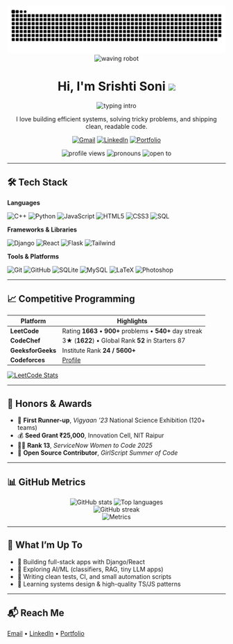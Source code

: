 <!-- Hero -->
<div align="center">
  <!-- Light/Dark banner -->
  <picture>
    <source media="(prefers-color-scheme: dark)" srcset="https://raw.githubusercontent.com/platane/snk/output/github-contribution-grid-snake-dark.svg">
    <source media="(prefers-color-scheme: light)" srcset="https://raw.githubusercontent.com/platane/snk/output/github-contribution-grid-snake.svg">
    <img alt="Srishti's banner" src="https://raw.githubusercontent.com/platane/snk/output/github-contribution-grid-snake.svg" />
  </picture>

  <br/>

  <img src="https://media.giphy.com/media/M9gbBd9nbDrOTu1Mqx/giphy.gif" width="110" alt="waving robot"/>
  <h1>Hi, I'm <b>Srishti Soni</b> <img src="https://media.giphy.com/media/hvRJCLFzcasrR4ia7z/giphy.gif" width="28"/></h1>

  <img src="https://readme-typing-svg.demolab.com?font=Inter&weight=600&duration=3500&pause=800&center=true&vCenter=true&width=700&lines=CS+undergrad+@+NIT+Raipur;Full-Stack+%7C+AI%2FML+Explorer;900%2B+DSA+problems+%E2%80%A2+LeetCode+1663+%E2%80%A2+540%2B+day+streak;Open+Source+Contributor+%E2%9C%A8" alt="typing intro"/>

  <p>
    I love building efficient systems, solving tricky problems, and shipping clean, readable code.
  </p>

  <!-- Social -->
  <p>
    <a href="mailto:imsrishti1202@gmail.com"><img alt="Gmail" src="https://img.shields.io/badge/Gmail-D14836?style=flat&logo=gmail&logoColor=white"></a>
    <a href="https://www.linkedin.com/in/srishti-soni-72a760245/"><img alt="LinkedIn" src="https://img.shields.io/badge/LinkedIn-0A66C2?style=flat&logo=linkedin&logoColor=white"></a>
    <a href="https://portfolioo-srishti.vercel.app/"><img alt="Portfolio" src="https://img.shields.io/badge/Portfolio-000000?style=flat&logo=vercel&logoColor=white"></a>
  </p>

  <!-- Quick facts -->
  <p>
    <img src="https://komarev.com/ghpvc/?username=shimmer12&style=flat&color=blueviolet" alt="profile views"/>
    <img src="https://img.shields.io/badge/Pronouns-She%2FHer-ff69b4?style=flat" alt="pronouns"/>
    <img src="https://img.shields.io/badge/Open%20to-Internships%20%26%20SDE%20roles-1abc9c?style=flat" alt="open to"/>
  </p>
</div>

---

## 🛠️ Tech Stack

**Languages**
<p>
  <img alt="C++" src="https://img.shields.io/badge/C%2B%2B-00599C?logo=c%2B%2B&logoColor=white&style=for-the-badge"/>
  <img alt="Python" src="https://img.shields.io/badge/Python-3776AB?logo=python&logoColor=white&style=for-the-badge"/>
  <img alt="JavaScript" src="https://img.shields.io/badge/JavaScript-F7DF1E?logo=javascript&logoColor=000&style=for-the-badge"/>
  <img alt="HTML5" src="https://img.shields.io/badge/HTML5-E34F26?logo=html5&logoColor=white&style=for-the-badge"/>
  <img alt="CSS3" src="https://img.shields.io/badge/CSS3-1572B6?logo=css3&logoColor=white&style=for-the-badge"/>
  <img alt="SQL" src="https://img.shields.io/badge/SQL-336791?logo=postgresql&logoColor=white&style=for-the-badge"/>
</p>

**Frameworks & Libraries**
<p>
  <img alt="Django" src="https://img.shields.io/badge/Django-092E20?logo=django&logoColor=white&style=for-the-badge"/>
  <img alt="React" src="https://img.shields.io/badge/React-20232A?logo=react&logoColor=61DAFB&style=for-the-badge"/>
  <img alt="Flask" src="https://img.shields.io/badge/Flask-000?logo=flask&logoColor=white&style=for-the-badge"/>
  <img alt="Tailwind" src="https://img.shields.io/badge/Tailwind-0ea5e9?logo=tailwindcss&logoColor=white&style=for-the-badge"/>
</p>

**Tools & Platforms**
<p>
  <img alt="Git" src="https://img.shields.io/badge/Git-F05032?logo=git&logoColor=white&style=for-the-badge"/>
  <img alt="GitHub" src="https://img.shields.io/badge/GitHub-181717?logo=github&logoColor=white&style=for-the-badge"/>
  <img alt="SQLite" src="https://img.shields.io/badge/SQLite-003B57?logo=sqlite&logoColor=white&style=for-the-badge"/>
  <img alt="MySQL" src="https://img.shields.io/badge/MySQL-4479A1?logo=mysql&logoColor=white&style=for-the-badge"/>
  <img alt="LaTeX" src="https://img.shields.io/badge/LaTeX-008080?logo=latex&logoColor=white&style=for-the-badge"/>
  <img alt="Photoshop" src="https://img.shields.io/badge/Photoshop-31A8FF?logo=adobephotoshop&logoColor=black&style=for-the-badge"/>
</p>

---

## 📈 Competitive Programming

| Platform | Highlights |
|---|---|
| **LeetCode** | Rating **1663** • **900+** problems • **540+** day streak |
| **CodeChef** | 3★ (**1622**) • Global Rank **52** in Starters 87 |
| **GeeksforGeeks** | Institute Rank **24 / 5600+** |
| **Codeforces** | <a href="https://codeforces.com/profile/SHIMMER12">Profile</a> |

<p>
  <a href="https://github.com/shimmer12/leetcode-stats">
    <img src="https://leetcode-stats-six.vercel.app/api?username=shimmer2002" alt="LeetCode Stats"/>
  </a>
</p>

---

## 🏅 Honors & Awards

- 🥇 **First Runner-up**, *Vigyaan ’23* National Science Exhibition (120+ teams)  
- 💰 **Seed Grant ₹25,000**, Innovation Cell, NIT Raipur  
- 👩‍💻 **Rank 13**, *ServiceNow Women to Code 2025*  
- 🌟 **Open Source Contributor**, *GirlScript Summer of Code*  

---

## 📊 GitHub Metrics

<div align="center">
  <img src="https://github-readme-stats.vercel.app/api?username=shimmer12&show_icons=true&theme=dracula&rank_icon=github" height="165" alt="GitHub stats"/>
  <img src="https://github-readme-stats.vercel.app/api/top-langs/?username=shimmer12&layout=compact&theme=dracula" height="165" alt="Top languages"/>
  <br/>
  <img src="https://streak-stats.demolab.com?user=shimmer12&theme=dracula" height="175" alt="GitHub streak"/>
  <br/>
  <img src="https://github.com/shimmer12/shimmer12/blob/master/github-metrics.svg" alt="Metrics" />
</div>

---

## 🧩 What I’m Up To

- 🔭 Building full-stack apps with Django/React  
- 🤖 Exploring AI/ML (classifiers, RAG, tiny LLM apps)  
- 🧪 Writing clean tests, CI, and small automation scripts  
- 🌱 Learning systems design & high-quality TS/JS patterns

---

## 📬 Reach Me

<a href="mailto:imsrishti1202@gmail.com">Email</a> •
<a href="https://www.linkedin.com/in/srishti-soni-72a760245/">LinkedIn</a> •
<a href="https://portfolioo-srishti.vercel.app/">Portfolio</a>

<!-- Optional: Pin projects (uncomment & replace repo names)
### 🔗 Featured Projects
<a href="https://github.com/shimmer12/spcs">
  <img src="https://github-readme-stats.vercel.app/api/pin/?username=shimmer12&repo=spcs&theme=dracula" />
</a>
<a href="https://github.com/shimmer12/inventory-django">
  <img src="https://github-readme-stats.vercel.app/api/pin/?username=shimmer12&repo=inventory-django&theme=dracula" />
</a>
-->
